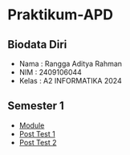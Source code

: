 # Praktikum-APD
## Biodata Diri
- Nama : Rangga Aditya Rahman
- NIM : 2409106044
- Kelas : A2 INFORMATIKA 2024
## Semester 1
- [Module](https://github.com/RxDnzMC/Praktikum-APD/tree/main/Module/Module%20Semester%201)
- [Post Test 1](https://github.com/RxDnzMC/Praktikum-APD/tree/main/Post%20Test/Postest%20Semester%201/Posttest%201)
- [Post Test 2](https://github.com/RxDnzMC/Praktikum-APD/tree/main/Post%20Test/Postest%20Semester%201/Posttest%202)

